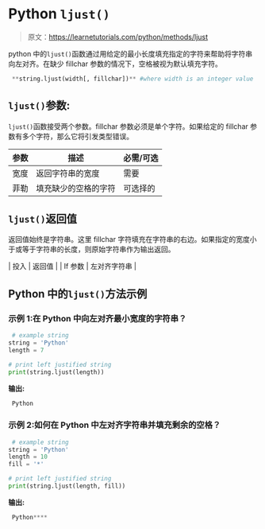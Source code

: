 # Python `ljust()`

> 原文：<https://learnetutorials.com/python/methods/ljust>

python 中的`ljust()`函数通过用给定的最小长度填充指定的字符来帮助将字符串向左对齐。在缺少 fillchar 参数的情况下，空格被视为默认填充字符。

```py
 **string.ljust(width[, fillchar])** #where width is an integer value 

```

## `ljust()`参数:

`ljust()`函数接受两个参数。fillchar 参数必须是单个字符。如果给定的 fillchar 参数有多个字符，那么它将引发类型错误。

| 参数 | 描述 | 必需/可选 |
| --- | --- | --- |
| 宽度 | 返回字符串的宽度 | 需要 |
| 菲勒 | 填充缺少的空格的字符 | 可选择的 |

## `ljust()`返回值

返回值始终是字符串。这里 fillchar 字符填充在字符串的右边。如果指定的宽度小于或等于字符串的长度，则原始字符串作为输出返回。

| 投入 | 返回值 |
| If 参数 | 左对齐字符串 |

## Python 中的`ljust()`方法示例

### 示例 1:在 Python 中向左对齐最小宽度的字符串？

```py
 # example string
string = 'Python'
length = 7

# print left justified string
print(string.ljust(length)) 

```

**输出:**

```py
 Python 
```

### 示例 2:如何在 Python 中左对齐字符串并填充剩余的空格？

```py
 # example string
string = 'Python'
length = 10
fill = '*'

# print left justified string
print(string.ljust(length, fill)) 

```

**输出:**

```py
 Python**** 
```